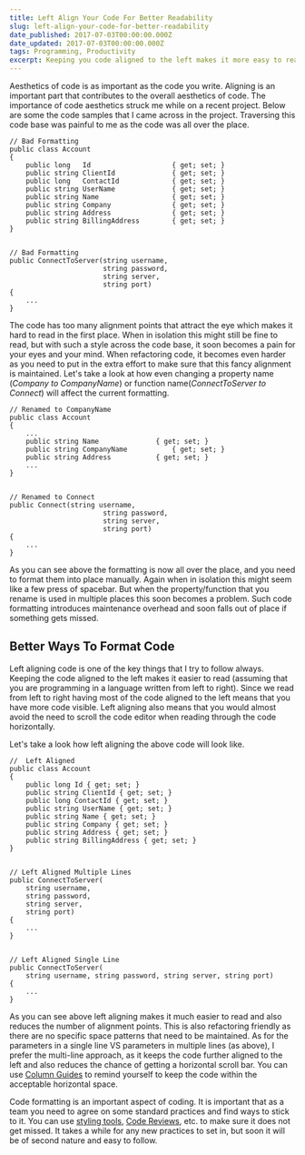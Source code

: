 ```yaml
---
title: Left Align Your Code For Better Readability
slug: left-align-your-code-for-better-readability
date_published: 2017-07-03T00:00:00.000Z
date_updated: 2017-07-03T00:00:00.000Z
tags: Programming, Productivity
excerpt: Keeping you code aligned to the left makes it more easy to read and refactor.
---
```


Aesthetics of code is as important as the code you write. Aligning is an important part that contributes to the overall aesthetics of code. The importance of code aesthetics struck me while on a recent project. Below are some the code samples that I came across in the project. Traversing this code base was painful to me as the code was all over the place.

    // Bad Formatting
    public class Account
    {
        public long   Id                    { get; set; }
        public string ClientId              { get; set; }
        public long   ContactId             { get; set; }
        public string UserName              { get; set; }
        public string Name                  { get; set; }
        public string Company               { get; set; }
        public string Address               { get; set; }
        public string BillingAddress        { get; set; }
    }
    

    // Bad Formatting
    public ConnectToServer(string username,
                           string password,
                           string server,
                           string port)
    {
        ...
    }
    

The code has too many alignment points that attract the eye which makes it hard to read in the first place. When in isolation this might still be fine to read, but with such a style across the code base, it soon becomes a pain for your eyes and your mind. When refactoring code, it becomes even harder as you need to put in the extra effort to make sure that this fancy alignment is maintained. Let's take a look at how even changing a property name (*Company to CompanyName*) or function name(*ConnectToServer to Connect*) will affect the current formatting.

    // Renamed to CompanyName
    public class Account
    {
        ...
        public string Name              { get; set; }
        public string CompanyName           { get; set; }
        public string Address           { get; set; }
        ...
    }
    

    // Renamed to Connect
    public Connect(string username,
                           string password,
                           string server,
                           string port)
    {
        ...
    }
    

As you can see above the formatting is now all over the place, and you need to format them into place manually. Again when in isolation this might seem like a few press of spacebar. But when the property/function that you rename is used in multiple places this soon becomes a problem. Such code formatting introduces maintenance overhead and soon falls out of place if something gets missed.

## Better Ways To Format Code

Left aligning code is one of the key things that I try to follow always. Keeping the code aligned to the left makes it easier to read (assuming that you are programming in a language written from left to right). Since we read from left to right having most of the code aligned to the left means that you have more code visible. Left aligning also means that you would almost avoid the need to scroll the code editor when reading through the code horizontally.

Let's take a look how left aligning the above code will look like.

    //  Left Aligned
    public class Account
    {
        public long Id { get; set; }
        public string ClientId { get; set; }
        public long ContactId { get; set; }
        public string UserName { get; set; }
        public string Name { get; set; }
        public string Company { get; set; }
        public string Address { get; set; }
        public string BillingAddress { get; set; }
    }
    

    // Left Aligned Multiple Lines
    public ConnectToServer(
        string username,
        string password,
        string server,
        string port)
    {
        ...
    }
    

    // Left Aligned Single Line
    public ConnectToServer(
        string username, string password, string server, string port)
    {
        ...
    }
    

As you can see above left aligning makes it much easier to read and also reduces the number of alignment points. This is also refactoring friendly as there are no specific space patterns that need to be maintained. As for the parameters in a single line VS parameters in multiple lines (as above), I prefer the multi-line approach, as it keeps the code further aligned to the left and also reduces the chance of getting a horizontal scroll bar. You can use [Column Guides](__GHOST_URL__/blog/introducing-code-formatting-into-a-large-codebase/) to remind yourself to keep the code within the acceptable horizontal space.

Code formatting is an important aspect of coding. It is important that as a team you need to agree on some standard practices and find ways to stick to it. You can use [styling tools](__GHOST_URL__/blog/introducing-code-formatting-into-a-large-codebase/), [Code Reviews](__GHOST_URL__/blog/code-review/), etc. to make sure it does not get missed. It takes a while for any new practices to set in, but soon it will be of second nature and easy to follow.
